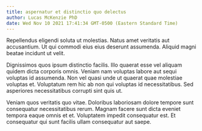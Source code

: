 ```yaml
---
title: aspernatur et distinctio quo delectus
author: Lucas McKenzie PhD
date: Wed Nov 10 2021 17:41:34 GMT-0500 (Eastern Standard Time)
---
```

Repellendus eligendi soluta ut molestias. Natus amet veritatis aut accusantium. Ut qui commodi eius eius deserunt assumenda. Aliquid magni beatae incidunt ut velit.

 Dignissimos quos ipsum distinctio facilis. Illo quaerat esse vel aliquam quidem dicta corporis omnis. Veniam nam voluptas labore aut sequi voluptas id assumenda. Non vel quasi unde ut quaerat quae molestiae voluptas et. Voluptatum rem hic ab non qui voluptas id necessitatibus. Sed asperiores necessitatibus corrupti sint quis ut.

 Veniam quos veritatis quo vitae. Doloribus laboriosam dolore tempore sunt consequatur necessitatibus rerum. Magnam facere sunt dicta eveniet tempora eaque omnis et et. Voluptatem impedit consequatur est. Et consequatur qui sunt facilis ullam consequatur aut saepe.